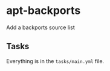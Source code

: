 # apt-backports

Add a backports source list

## Tasks

Everything is in the `tasks/main.yml` file.
